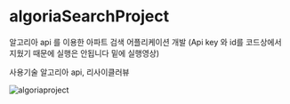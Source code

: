 # algoriaSearchProject

알고리아 api 를 이용한 아파트 검색 어플리케이션 개발 (Api key 와 id를 코드상에서 지웠기 때문에 실행은 안됩니다 밑에 실행영상)

사용기술 알고리아 api, 리사이클러뷰 


![algoriaproject](https://user-images.githubusercontent.com/59818827/119934544-e6b24180-bfc0-11eb-8efa-c91dc4d621cf.gif)


